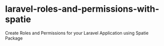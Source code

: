 # laravel-roles-and-permissions-with-spatie
Create Roles and Permissions for your Laravel Application using Spatie Package
